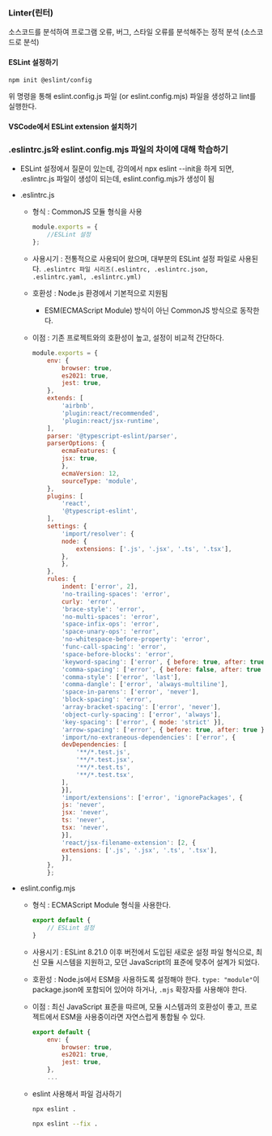 ### Linter(린터)
소스코드를 분석하여 프로그램 오류, 버그, 스타일 오류를 분석해주는 정적 분석 (소스코드로 분석)

#### ESLint 설정하기

```zsh
npm init @eslint/config
```
위 명령을 통해 eslint.config.js 파일 (or eslint.config.mjs) 파일을 생성하고 lint를 실행한다.

#### VSCode에서 ESLint extension 설치하기

### .eslintrc.js와 eslint.config.mjs 파일의 차이에 대해 학습하기
- ESLint 설정에서 질문이 있는데, 강의에서 npx eslint --init을 하게 되면, .eslintrc.js 파일이 생성이 되는데, eslint.config.mjs가 생성이 됨

- .eslintrc.js
    - 형식 : CommonJS 모듈 형식을 사용
        ```javascript
        module.exports = {
            //ESLint 설정
        };
        ```
    - 사용시기 : 전통적으로 사용되어 왔으며, 대부분의 ESLint 설정 파일로 사용된다. `.eslintrc 파일 시리즈(.eslintrc, .eslintrc.json, .eslintrc.yaml, .eslintrc.yml)`

    - 호환성 : Node.js 환경에서 기본적으로 지원됨
        - ESM(ECMAScript Module) 방식이 아닌 CommonJS 방식으로 동작한다.
    
    - 이점 : 기존 프로젝트와의 호환성이 높고, 설정이 비교적 간단하다.

        ```javascript
        module.exports = {
            env: {
                browser: true,
                es2021: true,
                jest: true,
            },
            extends: [
                'airbnb',
                'plugin:react/recommended',
                'plugin:react/jsx-runtime',
            ],
            parser: '@typescript-eslint/parser',
            parserOptions: {
                ecmaFeatures: {
                jsx: true,
                },
                ecmaVersion: 12,
                sourceType: 'module',
            },
            plugins: [
                'react',
                '@typescript-eslint',
            ],
            settings: {
                'import/resolver': {
                node: {
                    extensions: ['.js', '.jsx', '.ts', '.tsx'],
                },
                },
            },
            rules: {
                indent: ['error', 2],
                'no-trailing-spaces': 'error',
                curly: 'error',
                'brace-style': 'error',
                'no-multi-spaces': 'error',
                'space-infix-ops': 'error',
                'space-unary-ops': 'error',
                'no-whitespace-before-property': 'error',
                'func-call-spacing': 'error',
                'space-before-blocks': 'error',
                'keyword-spacing': ['error', { before: true, after: true }],
                'comma-spacing': ['error', { before: false, after: true }],
                'comma-style': ['error', 'last'],
                'comma-dangle': ['error', 'always-multiline'],
                'space-in-parens': ['error', 'never'],
                'block-spacing': 'error',
                'array-bracket-spacing': ['error', 'never'],
                'object-curly-spacing': ['error', 'always'],
                'key-spacing': ['error', { mode: 'strict' }],
                'arrow-spacing': ['error', { before: true, after: true }],
                'import/no-extraneous-dependencies': ['error', {
                devDependencies: [
                    '**/*.test.js',
                    '**/*.test.jsx',
                    '**/*.test.ts',
                    '**/*.test.tsx',
                ],
                }],
                'import/extensions': ['error', 'ignorePackages', {
                js: 'never',
                jsx: 'never',
                ts: 'never',
                tsx: 'never',
                }],
                'react/jsx-filename-extension': [2, {
                extensions: ['.js', '.jsx', '.ts', '.tsx'],
                }],
            },
            };
        ```

- eslint.config.mjs
    - 형식 : ECMAScript Module 형식을 사용한다.
        ```javascript
        export default {
            // ESLint 설정
        }
        ```
    
    - 사용시기 : ESLint 8.21.0 이후 버전에서 도입된 새로운 설정 파일 형식으로, 최신 모듈 시스템을 지원하고, 모던 JavaScript의 표준에 맞추어 설계가 되었다.

    - 호환성 : Node.js에서 ESM을 사용하도록 설정해야 한다. `type: "module"`이 package.json에 포함되어 있어야 하거나, `.mjs` 확장자를 사용해야 한다.

    - 이점 : 최신 JavaScript 표준을 따르며, 모듈 시스템과의 호환성이 좋고, 프로젝트에서 ESM을 사용중이라면 자연스럽게 통합될 수 있다.

        ```javascript
        export default {
            env: {
                browser: true,
                es2021: true,
                jest: true,
            },
            ...
        ```

    - eslint 사용해서 파일 검사하기
        
        ```zsh
        npx eslint .

        npx eslint --fix .
        ```



